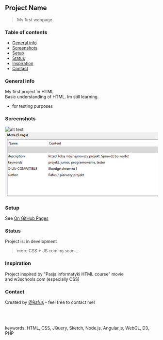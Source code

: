 ## Project Name
>My first webpage <BR>
 
### Table of contents
* [General info](#general-info)
* [Screenshots](#screenshots)
* [Setup](#setup)
* [Status](#status)
* [Inspiration](#inspiration)
* [Contact](#contact)

### General info
My first project in HTML <br /> Basic understanding of HTML. Im  still learning. 
- for testing purposes

### Screenshots
![alt text](https://i.ytimg.com/vi/-dJolYw8tnk/hqdefault.jpg "Git Gud")
<br>
![Example meta5](./img/Meta5.png)

### Setup
See [On GitHub Pages](https://rafusix.github.io/First-project/)
 
### Status
Project is: in development
>more CSS + JS coming soon...

### Inspiration
Project inspired by "Pasja informatyki HTML course" movie <br>
and w3schools.com (especially CSS)

### Contact
Created by [@Rafus](mailto:rafusv2@gmail.com) - feel free to contact me!
<br><br><br><br><br>
keywords: HTML, CSS, JQuery, Sketch, Node.js, Angular.js, WebGL, D3, PHP
